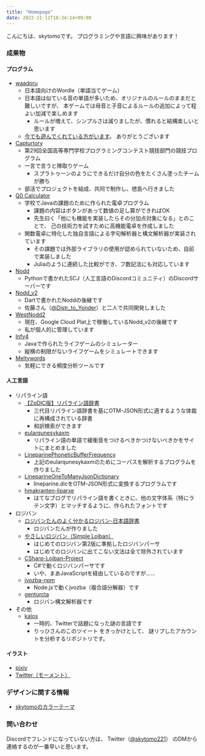 ```yaml
---
title: "Homepage"
date: 2022-11-11T18:34:14+09:00
---
```


こんにちは、skytomoです。
プログラミングや言語に興味があります！

### 成果物

#### プログラム

- [waadoru](https://github.com/skytomo221/waadoru)
  - 日本語向けのWordle（単語当てゲーム）
  - 日本語は似ている音の単語が多いため、オリジナルのルールのままだと難しいですが、
    本ゲームでは母音と子音によるルールの追加によって程よい加減で楽しめます
    - ルールが増えて、シンプルさは減りましたが、慣れると結構楽しいと思います
  - [今でも遊んでくれている方がいます](https://twitter.com/search?q=waadoru&f=live)。
    ありがとうございます
- [Capturtory](https://github.com/nitkagoshima-sysken/procon29_Competition)
  - 第29回全国高等専門学校プログラミングコンテスト競技部門の競技プログラム
  - 一言で言うと陣取りゲーム
    - スプラトゥーンのようにできるだけ自分の色をたくさん塗ったチームが勝ち
  - 部活でプロジェクトを結成、共同で制作し、徳島へ行きました
- [Q0 Calculator](https://github.com/skytomo221/Q0-Calculator)
  - 学校でJavaの課題のために作られた電卓プログラム
    - 課題の内容はボタンがあって数値の足し算ができればOK
    - 先生曰く「他にも機能を実装したらその分加点対象になる」とのことで、
      己の技術力を試すために高機能電卓を作成しました
  - 関数電卓に特化した独自言語による字句解析器と構文解析器が実装されています
    - その課題では外部ライブラリの使用が認められていないため、自前で実装しました
    - Juliaのように連続した比較ができ、フ数記法にも対応しています
- [Nodd](https://github.com/skytomo221/Nodd)
  - Pythonで書かれたSCJ（人工言語のDiscordコミュニティ）のDiscordサーバーです
- [Nodd_v2](https://github.com/CL-KIITA/Nodd_v2)
  - Dartで書かれたNoddの後継です
  - 佐藤さん（[@Distr_to_Yonder](https://twitter.com/Distr_to_Yonder)）と二人で共同開発しました
- [WestNodd2](https://github.com/skytomo221/WestNodd2)
  - 現在、Google Cloud Plat上で稼働しているNodd_v2の後継です
  - 私が個人的に管理しています
- [Infy4](https://github.com/skytomo221/Infy4)
  - Javaで作られたライフゲームのシミュレーター
  - 縦横の制限がないライフゲームをシミュレートできます
- [Meltywords](https://github.com/skytomo221/Meltywords)
  - 気軽にできる頻度分析ツールです

#### 人工言語

- リパライン語
  - [【ZpDIC版】リパライン語辞書](https://zpdic.ziphil.com/dictionary/lineparine)
    - 三代目リパライン語辞書を基にOTM-JSON形式に適するような体裁に再構成されている辞書
    - 和訳検索ができます
  - [eularqunesykaxm](https://skytomo221.github.io/eularqunesykaxm/)
    - リパライン語の単語で緩衝音をつけるべきかつけないべきかをサイトにまとめました
  - [LineparinePhoneticBufferFrequency](https://github.com/skytomo221/LineparinePhoneticBufferFrequency)
    - 上記のeularqunesykaxmのためにコーパスを解析するプログラムを作りました
  - [LineparineOneToManyJsonDictionary](https://github.com/skytomo221/LineparineOneToManyJsonDictionary)
    - lineparine.dicをOTM-JSON形式に変換するプログラムです
  - [hmakranten-liparxe](https://github.com/skytomo221/hmakranten-liparxe)
    - はてなブログでリパライン語を書くときに、他の文字体系（特にラテン文字）とマッチするように、作られたフォントです
- ロジバン
  - [ロジバンたんのよく分かるロジバン-日本語辞書](https://zpdic.ziphil.com/dictionary/lojbantan-zei-jbovlaste)
    - ロジバンたんが作りました
  - [やさしいロジバン（Simple Lojban）](https://github.com/skytomo221/simple-lojban)
    - はじめてのロジバン第2版に準拠したロジバンパーサ
    - はじめてのロジバンに出てこない文法は全て除外されています
  - [CSharp-Lojban-Project](https://github.com/skytomo221/CSharp-Lojban-Project)
    - C#で動くロジバンパーサです
    - いや、まあJavaScriptを経由しているのですが……
  - [jvozba-npm](https://www.npmjs.com/package/jvozba)
    - Node.jsで動くjvozba（複合語分解器）です
  - [genturcta](https://skytomo221.github.io/genturcta/)
    - ロジバン構文解析器です
- その他
  - [kalos](https://github.com/skytomo221/kalos)
    - 一時的、Twitterで話題になった謎の言語です
    - りっひさんのこのツイート をきっかけとして、 謎リプしたアカウントを分析するリポジトリです。

#### イラスト

- [pixiv](https://www.pixiv.net/users/19716513/artworks)
- [Twitter（モーメント）](https://bit.ly/3mBoGQr)

### デザインに関する情報

- [skytomoのカラーテーマ](./color)

### 問い合わせ

Discordでフレンドになっていない方は、
Twitter（[@skytomo221](https://twitter.com/skytomo221)）
のDMから連絡するのが一番早いと思います。
